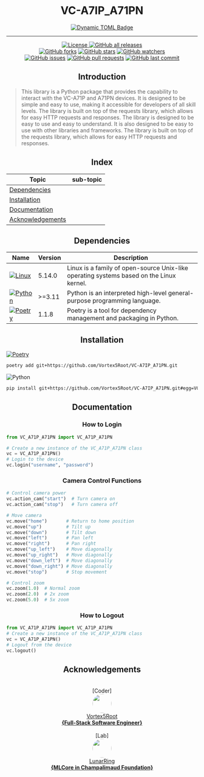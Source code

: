 <h1 align="center">VC-A7IP_A71PN</h1>

<p align="center">
    <a href="https://github.com/Vortex5Root/VC-A7IP_A71PN/releases"><img alt="Dynamic TOML Badge" src="https://img.shields.io/badge/dynamic/toml?url=https%3A%2F%2Fraw.githubusercontent.com%2FVortex5Root%2FVC-A7IP_A71PN%2Fmain%2Fpyproject.toml&query=%24.tool.poetry.version&logo=data%3Aimage%2Fpng%3Bbase64%2CiVBORw0KGgoAAAANSUhEUgAAAA4AAAAOCAMAAAAolt3jAAAAtFBMVEVHcEyWYTihdkuXYzrBjlqhbkHepWuzglG8hFGWYjmzglHepmz3z5iygVCWYjmWYjmxgVDsvorMlmDepmybaD2oe02ufU2leUzdpWqzglGfdUrgqnH616j%2F4LKWYjmvf1C3hVPepmyWYjmWZDuWYjmzglGWYjmwfk7fp22aZjz93a7VoGmpfFKdbEe4hlTFkFzwxZH30aDpuYO%2BnICUbUbGkl3jrnbjr3eSYjuuiWzNq4fjvI5PAatoAAAAJXRSTlMA4v34FBH4Jwwn4l8IXFG6%2FrWcv2PCZqdJxeX291Ci4uVQ5eQoZPLoqAAAAIxJREFUCNdFzscCgjAQBNA1JIAGVMDeW0iEAPb6%2F%2F9lCuqc9s1eBkDHpxTDN8E8mroJ9S1G0Sw7noSbrAMAHLvidshMERPwVlUuxF0Vb7ltgtdi5VUV%2BetcNAwZKyv%2BeP7J%2BD6VRaq5rKmiOUGoW3OzAzxEF2npLIgaGPbN1%2Bm07S4SjvkPOnjQI%2Bb4AGCaEYNClUKKAAAAAElFTkSuQmCC&label=Package%20Version"></a>
</p>

-------

<p align="center">
    <a href="https://github.com/Vortex5Root/VC-A7IP_A71PN/blob/master/LICENSE"><img src="https://img.shields.io/github/license/Vortex5Root/VC-A7IP_A71PN.svg" alt="License">
    <a href="https://github.com/Vortex5Root/VC-A7IP_A71PN/releases"><img src="https://img.shields.io/github/downloads/Vortex5Root/VC-A7IP_A71PN/total.svg" alt="GitHub all releases"></a><br>
    <a href="https://github.com/Vortex5Root/VC-A7IP_A71PN/network"><img src="https://img.shields.io/github/forks/Vortex5Root/VC-A7IP_A71PN.svg" alt="GitHub forks"></a>
    <a href="https://github.com/Vortex5Root/VC-A7IP_A71PN/stargazers"><img src="https://img.shields.io/github/stars/Vortex5Root/VC-A7IP_A71PN.svg" alt="GitHub stars"></a>
    <a href="https://github.com/Vortex5Root/VC-A7IP_A71PN/watchers"><img src="https://img.shields.io/github/watchers/Vortex5Root/VC-A7IP_A71PN.svg" alt="GitHub watchers"></a><br>
    <a href="https://github.com/Vortex5Root/VC-A7IP_A71PN/issues"><img src="https://img.shields.io/github/issues/Vortex5Root/VC-A7IP_A71PN.svg" alt="GitHub issues"></a>
    <a href="https://github.com/Vortex5Root/VC-A7IP_A71PN/pulls"><img src="https://img.shields.io/github/issues-pr/Vortex5Root/VC-A7IP_A71PN.svg" alt="GitHub pull requests"></a>
    <a href="https://github.com/Vortex5Root/VC-A7IP_A71PN/commits/master"><img src="https://img.shields.io/github/last-commit/Vortex5Root/VC-A7IP_A71PN.svg" alt="GitHub last commit"></a><br>
</p>

<h2 align="center">Introduction</h2>

> This library is a Python package that provides the capability to interact with the VC-A71P and A71PN devices. It is designed to be simple and easy to use, making it accessible for developers of all skill levels. The library is built on top of the requests library, which allows for easy HTTP requests and responses.
> The library is designed to be easy to use and easy to understand. It is also designed to be easy to use with other libraries and frameworks. The library is built on top of the requests library, which allows for easy HTTP requests and responses.

<h2 align="center">Index</h2>

| Topic | sub-topic |
| --- | --- |
| [Dependencies](#dependencies) | |
| [Installation](#installation) | |
| [Documentation](#documentation) |  |
| [Acknowledgements](#acknowledgements) | |


<h2 align="center">Dependencies</h2>

| Name | Version | Description |
| --- | --- | --- |
| [![Linux](https://img.shields.io/badge/Linux-A81D33?style=for-the-badge&logo=linux&logoColor=ffffff)](https://www.linux.org/) | 5.14.0 | Linux is a family of open-source Unix-like operating systems based on the Linux kernel. |
| [![Python](https://img.shields.io/badge/Python-3776AB?style=for-the-badge&logo=python&logoColor=ffdd54)](https://www.python.org/) | >=3.11 | Python is an interpreted high-level general-purpose programming language. |
| [![Poetry](https://img.shields.io/endpoint?url=https://python-poetry.org/badge/v0.json?style=for-the-badge)](https://python-poetry.org/) | 1.1.8 | Poetry is a tool for dependency management and packaging in Python. |

<h2 align="center">Installation</h2>

[![Poetry](https://img.shields.io/endpoint?url=https://python-poetry.org/badge/v0.json)](https://python-poetry.org/)
```bash
poetry add git+https://github.com/Vortex5Root/VC-A7IP_A71PN.git
```

![Python](https://img.shields.io/badge/python-3670A0?style=for-the-badge&logo=python&logoColor=ffdd54)
```bash
pip install git+https://github.com/Vortex5Root/VC-A7IP_A71PN.git#egg=VC-A7IP_A71PN
```

<h2 align="center">Documentation</h2>

<h3 align="center">How to Login</h3>

```python
from VC_A71P_A71PN import VC_A71P_A71PN

# Create a new instance of the VC_A71P_A71PN class
vc = VC_A71P_A71PN()
# Login to the device
vc.login("username", "password")
```

<h3 align="center">Camera Control Functions</h3>

```python
# Control camera power
vc.action_cam("start")  # Turn camera on
vc.action_cam("stop")   # Turn camera off

# Move camera
vc.move("home")       # Return to home position
vc.move("up")         # Tilt up
vc.move("down")       # Tilt down
vc.move("left")       # Pan left
vc.move("right")      # Pan right
vc.move("up_left")    # Move diagonally
vc.move("up_right")   # Move diagonally
vc.move("down_left")  # Move diagonally
vc.move("down_right") # Move diagonally
vc.move("stop")       # Stop movement

# Control zoom
vc.zoom(1.0)  # Normal zoom
vc.zoom(2.0)  # 2x zoom
vc.zoom(5.0)  # 5x zoom
```

<h3 align="center">How to Logout</h3>

```python
from VC_A71P_A71PN import VC_A71P_A71PN
# Create a new instance of the VC_A71P_A71PN class
vc = VC_A71P_A71PN()
# Logout from the device
vc.logout()
```

<h2 align="center">Acknowledgements</h2>

<p align="center">
    <br>[Coder]<br>
    <a href="https://github.com/Vortex5Root"><img src=https://avatars.githubusercontent.com/u/102427260?s=200&v=4 width=50 style="border-radius: 50%;"><br>Vortex5Root <br><b>        {Full-Stack Software Engineer}</b></a><br>
    <br>[Lab]<br>
    <a href="https://github.com/lunarring"><img src=https://avatars.githubusercontent.com/u/78172771?s=200&v=4 width=50 style="border-radius: 50%;"><br>LunarRing <br><b>        {MLCore in Champalimaud Foundation}</b></a><br><br>
</p>
